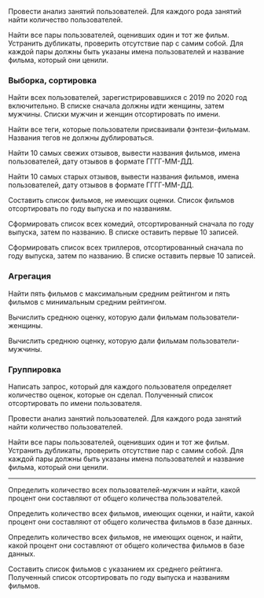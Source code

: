 Провести анализ занятий пользователей. Для каждого рода занятий найти количество пользователей.

Найти все пары пользователей, оценивших один и тот же фильм. Устранить дубликаты, проверить отсутствие пар с самим собой. Для каждой пары должны быть указаны имена пользователей и название фильма, который они ценили.


### Выборка, сортировка

Найти всех пользователей, зарегистрировавшихся с 2019 по 2020 год включительно. В списке сначала должны идти женщины, затем мужчины. Списки мужчин и женщин отсортировать по имени.

Найти все теги, которые пользователи присваивали фэнтези-фильмам. Названия тегов не должны дублироваться.

Найти 10 самых свежих отзывов, вывести названия фильмов, имена пользователей, дату отзывов в формате ГГГГ-ММ-ДД.

Найти 10 самых старых отзывов, вывести названия фильмов, имена пользователей, дату отзывов в формате ГГГГ-ММ-ДД.

Составить список фильмов, не имеющих оценки. Список фильмов отсортировать по году выпуска и по названиям.

Сформировать список всех комедий, отсортированный сначала по году выпуска, затем по названию. В списке оставить первые 10 записей.

Сформировать список всех триллеров, отсортированный сначала по году выпуска, затем по названию. В списке оставить первые 10 записей.

### Агрегация

Найти пять фильмов с максимальным средним рейтингом и пять фильмов с минимальным средним рейтингом.

Вычислить среднюю оценку, которую дали фильмам пользователи-женщины.

Вычислить среднюю оценку, которую дали фильмам пользователи-мужчины.

### Группировка

Написать запрос, который для каждого пользователя определяет количество оценок, которые он сделал. Полученный список отсортировать по имени пользователя.

Провести анализ занятий пользователей. Для каждого рода занятий найти количество пользователей.

Найти все пары пользователей, оценивших один и тот же фильм. Устранить дубликаты, проверить отсутствие пар с самим собой. Для каждой пары должны быть указаны имена пользователей и название фильма, который они ценили.

--------------------------------------------------
Определить количество всех пользователей-мужчин и найти, какой процент они составляют от общего количества пользователей.

Определить количество всех фильмов, имеющих оценки, и найти, какой процент они составляют от общего количества фильмов в базе данных.

Определить количество всех фильмов, не имеющих оценок, и найти, какой процент они составляют от общего количества фильмов в базе данных.


Составить список фильмов с указанием их среднего рейтинга. Полученный список отсортировать по году выпуска и названиям фильмов.


